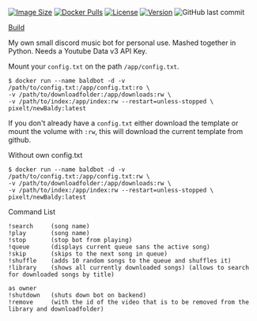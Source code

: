 [![Image Size](https://img.shields.io/docker/image-size/pixelt/newbaldy?sort=semver&style=for-the-badge)](https://hub.docker.com/layers/pixelt/newbaldy/latest/images/sha256:c37c0315014c85f7c069464fa5e0426d8585341c57b21c1a022fe6486387e776?context=explore)
[![Docker Pulls](https://img.shields.io/docker/pulls/pixelt/newbaldy?style=for-the-badge)](https://hub.docker.com/r/pixelt/newbaldy)
[![License](https://img.shields.io/github/license/UnpixeltGuard/newBaldy?style=for-the-badge)](https://github.com/UnpixeltGuard/newBaldy/blob/master/LICENSE)
[![Version](https://img.shields.io/docker/v/pixelt/newbaldy/latest?style=for-the-badge)](https://hub.docker.com/r/pixelt/newbaldy/tags)
![GitHub last commit](https://img.shields.io/github/last-commit/UnpixeltGuard/newBaldy?style=for-the-badge)

[Build](https://github.com/UnpixeltGuard/newBaldy/actions/workflows/docker.yml/badge.svg)

My own small discord music bot for personal use.
Mashed together in Python. Needs a Youtube Data v3 API Key.

Mount your `config.txt` on the path `/app/config.txt`.

```
$ docker run --name baldbot -d -v /path/to/config.txt:/app/config.txt:ro \
-v /path/to/downloadfolder:/app/downloads:rw \
-v /path/to/index:/app/index:rw --restart=unless-stopped \
pixelt/newBaldy:latest
```

If you don't already have a `config.txt` either download the template or mount the volume with `:rw`,
this will download the current template from github.

Without own config.txt
```
$ docker run --name baldbot -d -v /path/to/config.txt:/app/config.txt:rw \
-v /path/to/downloadfolder:/app/downloads:rw \
-v /path/to/index:/app/index:rw --restart=unless-stopped \
pixelt/newBaldy:latest
```
Command List
```
!search     (song name)
!play       (song name)
!stop       (stop bot from playing)
!queue      (displays current queue sans the active song)
!skip       (skips to the next song in queue)
!shuffle    (adds 10 random songs to the queue and shuffles it)
!library    (shows all currently downloaded songs) (allows to search for downloaded songs by title)

as owner
!shutdown   (shuts down bot on backend)
!remove     (with the id of the video that is to be removed from the library and downloadfolder)
```
